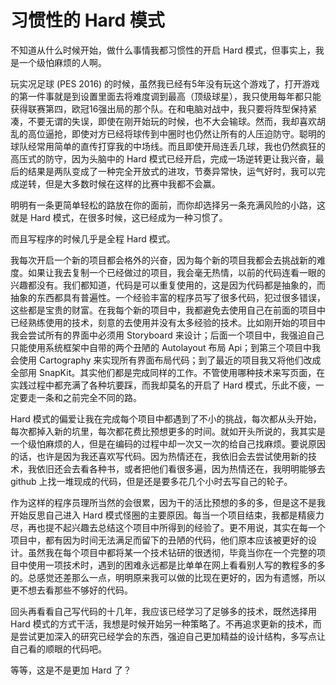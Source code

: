 # 习惯性的 Hard 模式

不知道从什么时候开始，做什么事情我都习惯性的开启 Hard 模式，但事实上，我是一个级怕麻烦的人啊。

玩实况足球 (PES 2016) 的时候，虽然我已经有5年没有玩这个游戏了，打开游戏的第一件事就是到设置里面去将难度调到最高（顶级球星），我只使用每年都只能获得联赛第四，欧冠16强出局的那个队。在和电脑对战中，我只要将阵型保持紧凑，不要无谓的失误，即使在刚开始玩的时候，也不大会输球。然而，我却喜欢胡乱的高位逼抢，即使对方已经将球传到中圈时也仍然让所有的人压迫防守。聪明的球队经常用简单的直传打穿我的中场线。而且即使开局连丢几球，我也仍然疯狂的高压式的防守，因为头脑中的 Hard 模式已经开启，完成一场逆转更让我兴奋，最后的结果是两队变成了一种完全开放式的进攻，节奏异常快，运气好时，我可以完成逆转，但是大多数时候在这样的比赛中我都不会赢。

明明有一条更简单轻松的路放在你的面前，而你却选择另一条充满风险的小路，这就是 Hard 模式，在很多时候，这已经成为一种习惯了。

而且写程序的时候几乎是全程 Hard 模式。 

我每次开启一个新的项目都会格外的兴奋，因为每个新的项目我都会去挑战新的难度。如果让我去复制一个已经做过的项目，我会毫无热情，以前的代码连看一眼的兴趣都没有。我们都知道，代码是可以重复使用的，这是因为代码都是抽象的，而抽象的东西都具有普遍性。一个经验丰富的程序员写了很多代码，犯过很多错误，这些都是宝贵的财富。在我每个新的项目中，我都避免去使用自己在前面的项目中已经熟练使用的技术，刻意的去使用并没有太多经验的技术。比如刚开始的项目中我会尝试所有的界面中必须用 Storyboard 来设计；后面一个项目中，我强迫自己只能使用系统框架中自带的两个丑陋的 Autolayout 布局 Api；到第三个项目中我会使用 Cartography 来实现所有界面布局代码；到了最近的项目我又将他们改成全部用 SnapKit。其实他们都是完成同样的工作。不管使用哪种技术来写页面，在实践过程中都充满了各种坑要踩，而我却莫名的开启了 Hard 模式，乐此不疲，一定要走一条和之前完全不同的路。

Hard 模式的偏爱让我在完成每个项目中都遇到了不小的挑战，每次都从头开始，每次都掉入新的坑里，每次都花费比预想更多的时间。就如开头所说的，我其实是一个级怕麻烦的人，但是在编码的过程中却一次又一次的给自己找麻烦。要说原因的话，也许是因为我还喜欢写代码。因为热情还在，我依旧会去尝试使用新的技术，我依旧还会去看各种书，或者把他们看很多遍，因为热情还在，我明明能够去 github 上找一堆现成的代码，但是还是要多花几个小时去写自己的轮子。

作为这样的程序员理所当然的会很累，因为干的活比预想的多的多，但是这不是我开始反思自己进入 Hard 模式怪圈的主要原因。每当一个项目结束，我都是精疲力尽，再也提不起兴趣去总结这个项目中所得到的经验了。更不用说，其实在每一个项目中，都有因为时间无法满足而留下的丑陋的代码，他们原本应该被更好的设计。虽然我在每个项目中都将某一个技术钻研的很透彻，毕竟当你在一个完整的项目中使用一项技术时，遇到的困难永远都是比单单在网上看看别人写的教程多的多的。总感觉还差那么一点，明明原来我可以做的比现在更好的，因为有遗憾，所以更不想去看那些不够好的代码。

回头再看看自己写代码的十几年，我应该已经学习了足够多的技术，既然选择用 Hard 模式的方式干活，我想是时候开始另一种策略了。不再追求更新的技术，而是尝试更加深入的研究已经学会的东西，强迫自己更加精益的设计结构，多写点让自己看的顺眼的代码吧。

等等，这是不是更加 Hard 了？


